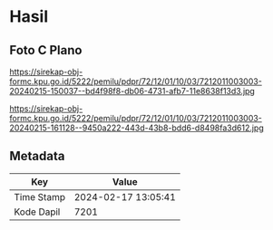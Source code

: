 # Hasil

## Foto C Plano

https://sirekap-obj-formc.kpu.go.id/5222/pemilu/pdpr/72/12/01/10/03/7212011003003-20240215-150037--bd4f98f8-db06-4731-afb7-11e8638f13d3.jpg

https://sirekap-obj-formc.kpu.go.id/5222/pemilu/pdpr/72/12/01/10/03/7212011003003-20240215-161128--9450a222-443d-43b8-bdd6-d8498fa3d612.jpg


## Metadata

| Key        | Value               |
| ---------- | ------------------- |
| Time Stamp | 2024-02-17 13:05:41 |
| Kode Dapil | 7201                |



